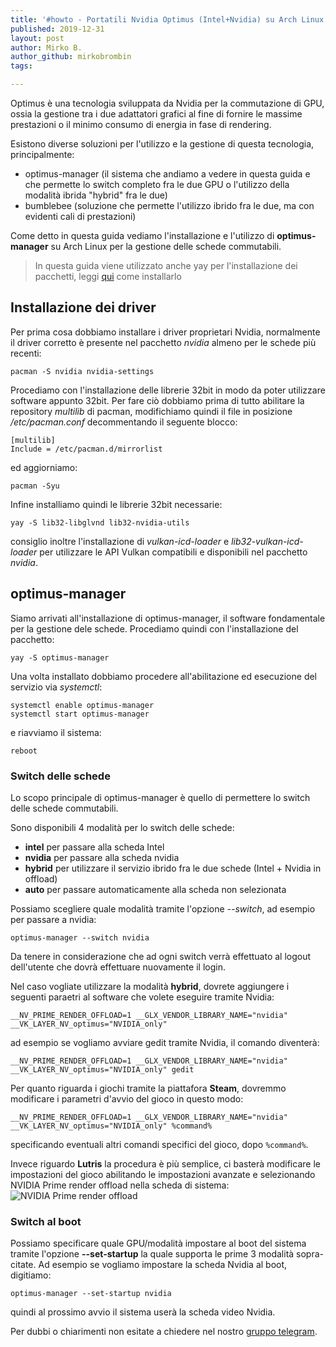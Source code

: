 ```yaml
---
title: '#howto - Portatili Nvidia Optimus (Intel+Nvidia) su Arch Linux con optimus-manager'
published: 2019-12-31
layout: post
author: Mirko B.
author_github: mirkobrombin
tags:

---
```

Optimus è una tecnologia sviluppata da Nvidia per la commutazione di GPU, ossia la gestione tra i due adattatori grafici al fine di fornire le massime prestazioni o il minimo consumo di energia in fase di rendering.

Esistono diverse soluzioni per l'utilizzo e la gestione di questa tecnologia, principalmente:
* optimus-manager (il sistema che andiamo a vedere in questa guida e che permette lo switch completo fra le due GPU o l'utilizzo della modalità ibrida "hybrid" fra le due)
* bumblebee (soluzione che permette l'utilizzo ibrido fra le due, ma con evidenti cali di prestazioni)

Come detto in questa guida vediamo l'installazione e l'utilizzo di **optimus-manager** su Arch Linux per la gestione delle schede commutabili.

> In questa guida viene utilizzato anche yay per l'installazione dei pacchetti, leggi <a href="https://linuxhub.it/articles/howto-introduzione-alla-aur-e-aur-helper">qui</a> come installarlo

## Installazione dei driver
Per prima cosa dobbiamo installare i driver proprietari Nvidia, normalmente il driver corretto è presente nel pacchetto *nvidia* almeno per le schede più recenti:
```
pacman -S nvidia nvidia-settings
```
Procediamo con l'installazione delle librerie 32bit in modo da poter utilizzare software appunto 32bit. Per fare ciò dobbiamo prima di tutto abilitare la repository *multilib* di pacman, modifichiamo quindi il file in posizione */etc/pacman.conf* decommentando il seguente blocco:
```
[multilib]
Include = /etc/pacman.d/mirrorlist
```
ed aggiorniamo:
```
pacman -Syu
```
Infine installiamo quindi le librerie 32bit necessarie:
```
yay -S lib32-libglvnd lib32-nvidia-utils
```
consiglio inoltre l'installazione di *vulkan-icd-loader* e *lib32-vulkan-icd-loader* per utilizzare le API Vulkan compatibili e disponibili nel pacchetto *nvidia*.

## optimus-manager
Siamo arrivati all'installazione di optimus-manager, il software fondamentale per la gestione dele schede. Procediamo quindi con l'installazione del pacchetto:
```
yay -S optimus-manager
```
Una volta installato dobbiamo procedere all'abilitazione ed esecuzione del servizio via *systemctl*:
```
systemctl enable optimus-manager
systemctl start optimus-manager
```
e riavviamo il sistema:
```
reboot
```

### Switch delle schede
Lo scopo principale di optimus-manager è quello di permettere lo switch delle schede commutabili.

Sono disponibili 4 modalità per lo switch delle schede:
* **intel** per passare alla scheda Intel
* **nvidia** per passare alla scheda nvidia
* **hybrid** per utilizzare il servizio ibrido fra le due schede (Intel + Nvidia in offload)
* **auto** per passare automaticamente alla scheda non selezionata

Possiamo scegliere quale modalità tramite l'opzione *--switch*, ad esempio per passare a nvidia:
```
optimus-manager --switch nvidia
```
Da tenere in considerazione che ad ogni switch verrà effettuato al logout dell'utente che dovrà effettuare nuovamente il login.

Nel caso vogliate utilizzare la modalità **hybrid**, dovrete aggiungere i seguenti paraetri al software che volete eseguire tramite Nvidia:
```
__NV_PRIME_RENDER_OFFLOAD=1 __GLX_VENDOR_LIBRARY_NAME="nvidia" __VK_LAYER_NV_optimus="NVIDIA_only"
```
ad esempio se vogliamo avviare gedit tramite Nvidia, il comando diventerà:
```
__NV_PRIME_RENDER_OFFLOAD=1 __GLX_VENDOR_LIBRARY_NAME="nvidia" __VK_LAYER_NV_optimus="NVIDIA_only" gedit
```
Per quanto riguarda i giochi tramite la piattafora **Steam**, dovremmo modificare i parametri d'avvio del gioco in questo modo:
```
__NV_PRIME_RENDER_OFFLOAD=1 __GLX_VENDOR_LIBRARY_NAME="nvidia" __VK_LAYER_NV_optimus="NVIDIA_only" %command%
```
specificando eventuali altri comandi specifici del gioco, dopo `%command%`.

Invece riguardo **Lutris** la procedura è più semplice, ci basterà modificare le impostazioni del gioco abilitando le impostazioni avanzate e selezionando NVIDIA Prime render offload nella scheda di sistema:
![NVIDIA Prime render offload](storage/Schermata%20da%202020-01-30%2007-50-08.png)

### Switch al boot
Possiamo specificare quale GPU/modalità impostare al boot del sistema tramite l'opzione **--set-startup** la quale supporta le prime 3 modalità sopra-citate. Ad esempio se vogliamo impostare la scheda Nvidia al boot, digitiamo:
```
optimus-manager --set-startup nvidia
```
quindi al prossimo avvio il sistema userà la scheda video Nvidia.

Per dubbi o chiarimenti non esitate a chiedere nel nostro <a href="https://linuxhub.it/t.me/gentedilinux">gruppo telegram</a>.